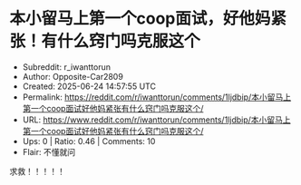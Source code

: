 # 本小留马上第一个coop面试，好他妈紧张！有什么窍门吗克服这个

- Subreddit: r_iwanttorun
- Author: Opposite-Car2809
- Created: 2025-06-24 14:57:55 UTC
- Permalink: https://reddit.com/r/iwanttorun/comments/1ljdbip/本小留马上第一个coop面试好他妈紧张有什么窍门吗克服这个/
- URL: https://www.reddit.com/r/iwanttorun/comments/1ljdbip/本小留马上第一个coop面试好他妈紧张有什么窍门吗克服这个/
- Ups: 0 | Ratio: 0.46 | Comments: 10
- Flair: 不懂就问


求救！！！！！

